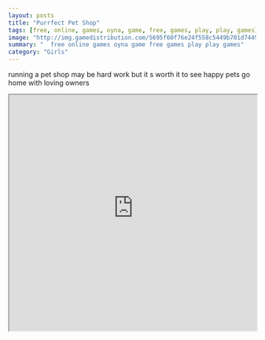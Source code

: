 ```yaml
---
layout: posts
title: "Purrfect Pet Shop"
tags: [free, online, games, oyna, game, free, games, play, play, games]
image: "http://img.gamedistribution.com/5695f60f76e24f558c5449b701d74496.jpg"
summary: "  free online games oyna game free games play play games"
category: "Girls"
---
```


running a pet shop may be hard work but it s worth it to see happy pets go home with loving owners

<iframe width="100%" height="480px;" src="http://flash.gamedistribution.com?game=5695f60f76e24f558c5449b701d74496"></iframe>